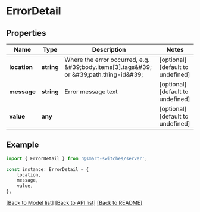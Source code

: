 # ErrorDetail


## Properties

Name | Type | Description | Notes
------------ | ------------- | ------------- | -------------
**location** | **string** | Where the error occurred, e.g. \&#39;body.items[3].tags\&#39; or \&#39;path.thing-id\&#39; | [optional] [default to undefined]
**message** | **string** | Error message text | [optional] [default to undefined]
**value** | **any** |  | [optional] [default to undefined]

## Example

```typescript
import { ErrorDetail } from '@smart-switches/server';

const instance: ErrorDetail = {
    location,
    message,
    value,
};
```

[[Back to Model list]](../README.md#documentation-for-models) [[Back to API list]](../README.md#documentation-for-api-endpoints) [[Back to README]](../README.md)
